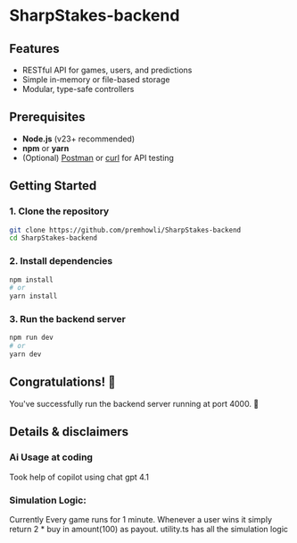 # SharpStakes-backend

## Features

- RESTful API for games, users, and predictions
- Simple in-memory or file-based storage
- Modular, type-safe controllers


## Prerequisites

- **Node.js** (v23+ recommended)
- **npm** or **yarn**
- (Optional) [Postman](https://www.postman.com/) or [curl](https://curl.se/) for API testing


## Getting Started

### 1. Clone the repository

```sh
git clone https://github.com/premhowli/SharpStakes-backend
cd SharpStakes-backend
```
### 2. Install dependencies
```sh
npm install
# or
yarn install
```

### 3. Run the backend server
```sh
npm run dev
# or
yarn dev
```

## Congratulations! :tada:

You've successfully run the backend server running at port 4000. :partying_face:

## Details & disclaimers

### Ai Usage at coding
Took help of copilot using chat gpt 4.1 

### Simulation Logic:
Currently Every game runs for 1 minute. 
Whenever a user wins it simply return 2 * buy in amount(100) as payout.
utility.ts has all the simulation logic


